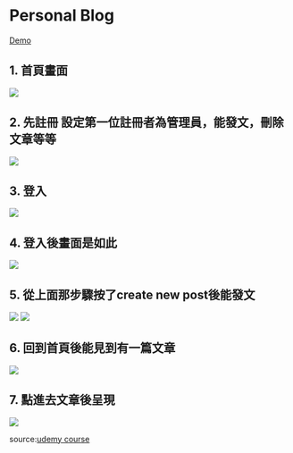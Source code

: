 # Personal Blog
[Demo](https://flask-personalblog-12230.herokuapp.com)

## 1. 首頁畫面
![](https://i.imgur.com/HdhGVtF.png)

## 2. 先註冊 設定第一位註冊者為管理員，能發文，刪除文章等等
![](https://i.imgur.com/i5YM54W.png)

## 3. 登入
![](https://i.imgur.com/xHYrE8t.png)

## 4. 登入後畫面是如此
![](https://i.imgur.com/MP3zn4n.png)

## 5. 從上面那步驟按了create new post後能發文
![](https://i.imgur.com/uit8gwp.png)
![](https://i.imgur.com/tepO0Bk.png)

## 6. 回到首頁後能見到有一篇文章
![](https://i.imgur.com/tBkclsT.png)

## 7. 點進去文章後呈現
![](https://i.imgur.com/UJBg12i.png)


source:[udemy course](https://www.udemy.com/course/100-days-of-code/learn/lecture/22986336#questions/14005832)
